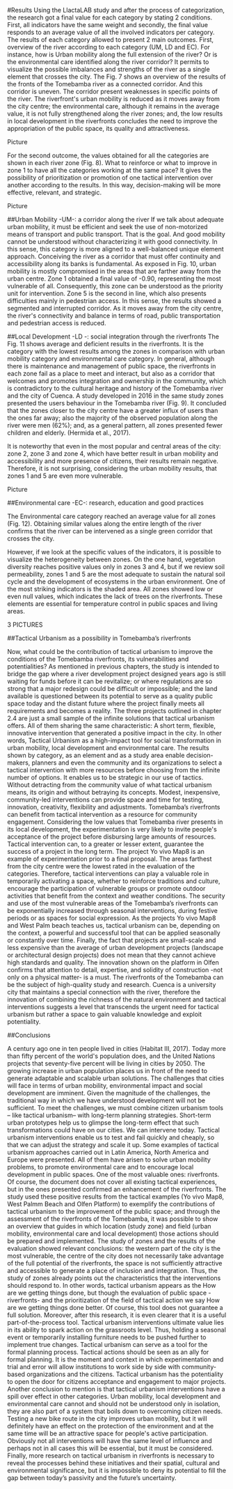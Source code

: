 #Results
Using the LlactaLAB study and after the process of categorization, the research got a final value for each category by stating 2 conditions. First, all indicators have the same weight and secondly, the final value responds to an average value of all the involved indicators per category.
The results of each category allowed to present 2 main outcomes. First, overview of the river according to each category (UM, LD and EC). For instance, how is Urban mobility along the full extension of the river? Or is the environmental care identified along the river corridor? It permits to visualize the possible imbalances and strengths of the river as a single element that crosses the city. 
The Fig.  7 shows an overview of the results of the fronts of the Tomebamba river as a connected corridor. And this corridor is uneven. The corridor present weaknesses in specific points of the river. The riverfront's urban mobility is reduced as it moves away from the city centre; the environmental care, although it remains in the average value, it is not fully strengthened along the river zones; and, the low results in local development in the riverfronts concludes the need to improve the appropriation of the public space, its quality and attractiveness.

Picture

For the second outcome, the values obtained for all the categories are shown in each river zone (Fig.  8). What to reinforce or what to improve in zone 1 to have all the categories working at the same pace? It gives the possibility of prioritization or promotion of one tactical intervention over another according to the results. In this way, decision-making will be more effective, relevant, and strategic.

Picture

##Urban Mobility -UM-: a corridor along the river
If we talk about adequate urban mobility, it must be efficient and seek the use of non-motorized means of transport and public transport. That is the goal. And good mobility cannot be understood without characterizing it with good connectivity. In this sense, this category is more aligned to a well-balanced unique element approach. Conceiving the river as a corridor that must offer continuity and accessibility along its banks is fundamental. 
As exposed in Fig.  10, urban mobility is mostly compromised in the areas that are farther away from the urban centre. Zone 1 obtained a final value of -0.90, representing the most vulnerable of all. Consequently, this zone can be understood as the priority unit for intervention. Zone 5 is the second in line, which also presents difficulties mainly in pedestrian access. In this sense, the results showed a segmented and interrupted corridor. As it moves away from the city centre, the river's connectivity and balance in terms of road, public transportation and pedestrian access is reduced. 

##Local Development -LD -: social integration through the riverfronts
The Fig.  11 shows average and deficient results in the riverfronts. It is the category with the lowest results among the zones in comparison with urban mobility category and environmental care category. In general, although there is maintenance and management of public space, the riverfronts in each zone fail as a place to meet and interact, but also as a corridor that welcomes and promotes integration and ownership in the community, which is contradictory to the cultural heritage and history of the Tomebamba river and the city of Cuenca. 
A study developed in 2016 in the same study zones presented the users behaviour in the Tomebamba river (Fig.  9). It concluded that the zones closer to the city centre have a greater influx of users than the ones far away; also the majority of the observed population along the river were men (62%); and, as a general pattern, all zones presented fewer children and elderly. (Hermida et al., 2017). 
 
It is noteworthy that even in the most popular and central areas of the city: zone 2, zone 3 and zone 4, which have better result in urban mobility and accessibility and more presence of citizens, their results remain negative. Therefore, it is not surprising, considering the urban mobility results, that zones 1 and 5 are even more vulnerable.

Picture

##Environmental care -EC-: research, education and good practices

The Environmental care category reached an average value for all zones (Fig.  12). Obtaining similar values along the entire length of the river confirms that the river can be intervened as a single green corridor that crosses the city. 

However, if we look at the specific values of the indicators, it is possible to visualize the heterogeneity between zones. On the one hand, vegetation diversity reaches positive values only in zones 3 and 4, but if we review soil permeability, zones 1 and 5 are the most adequate to sustain the natural soil cycle and the development of ecosystems in the urban environment. 
One of the most striking indicators is the shaded area. All zones showed low or even null values, which indicates the lack of trees on the riverfronts. These elements are essential for temperature control in public spaces and living areas.

3 PICTURES

##Tactical Urbanism as a possibility in Tomebamba’s riverfronts

Now, what could be the contribution of tactical urbanism to improve the conditions of the Tomebamba riverfronts, its vulnerabilities and potentialities? As mentioned in previous chapters, the study is intended to bridge the gap where a river development project designed years ago is still waiting for funds before it can be revitalize; or where regulations are so strong that a major redesign could be difficult or impossible; and the land available is questioned between its potential to serve as a quality public space today and the distant future where the project finally meets all requirements and becomes a reality.
The three projects outlined in chapter 2.4 are just a small sample of the infinite solutions that tactical urbanism offers. All of them sharing the same characteristic: A short term, flexible, innovative intervention that generated a positive impact in the city. In other words, Tactical Urbanism as a high-impact tool for social transformation in urban mobility, local development and environmental care.
The results shown by category, as an element and as a study area enable decision-makers, planners and even the community and its organizations to select a tactical intervention with more resources before choosing from the infinite number of options. It enables us to be strategic in our use of tactics. Without detracting from the community value of what tactical urbanism means, its origin and without betraying its concepts.
Modest, inexpensive, community-led interventions can provide space and time for testing, innovation, creativity, flexibility and adjustments. Tomebamba’s riverfronts can benefit from tactical intervention as a resource for community engagement. Considering the low values that Tomebamba river presents in its local development, the experimentation is very likely to invite people's acceptance of the project before disbursing large amounts of resources. Tactical intervention can, to a greater or lesser extent, guarantee the success of a project in the long term. The project Yo vivo Map8 is an example of experimentation prior to a final proposal. 
The areas farthest from the city centre were the lowest rated in the evaluation of the categories. Therefore, tactical interventions can play a valuable role in temporarily activating a space, whether to reinforce traditions and culture, encourage the participation of vulnerable groups or promote outdoor activities that benefit from the context and weather conditions. The security and use of the most vulnerable areas of the Tomebamba’s riverfronts can be exponentially increased through seasonal interventions, during festive periods or as spaces for social expression. As the projects Yo vivo Map8 and West Palm beach teaches us, tactical urbanism can be, depending on the context, a powerful and successful tool that can be applied seasonally or constantly over time.
Finally, the fact that projects are small-scale and less expensive than the average of urban development projects (landscape or architectural design projects) does not mean that they cannot achieve high standards and quality. The innovation shown on the platform in Olfen confirms that attention to detail, expertise, and solidity of construction -not only on a physical matter- is a must. The riverfronts of the Tomebamba can be the subject of high-quality study and research. Cuenca is a university city that maintains a special connection with the river, therefore the innovation of combining the richness of the natural environment and tactical interventions suggests a level that transcends the urgent need for tactical urbanism but rather a space to gain valuable knowledge and exploit potentiality.

##Conclusions

A century ago one in ten people lived in cities (Habitat III, 2017). Today more than fifty percent of the world's population does, and the United Nations projects that seventy-five percent will be living in cities by 2050. The growing increase in urban population places us in front of the need to generate adaptable and scalable urban solutions. The challenges that cities will face in terms of urban mobility, environmental impact and social development are imminent. 
Given the magnitude of the challenges, the traditional way in which we have understood development will not be sufficient. To meet the challenges, we must combine citizen urbanism tools – like tactical urbanism– with long-term planning strategies. Short-term urban prototypes help us to glimpse the long-term effect that such transformations could have on our cities. We can intervene today. Tactical urbanism interventions enable us to test and fail quickly and cheaply, so that we can adjust the strategy and scale it up.
Some examples of tactical urbanism approaches carried out in Latin America, North America and Europe were presented. All of them have arisen to solve urban mobility problems, to promote environmental care and to encourage local development in public spaces. One of the most valuable ones: riverfronts. Of course, the document does not cover all existing tactical experiences, but in the ones presented confirmed an enhancement of the riverfronts.
The study used these positive results from the tactical examples (Yo vivo Map8, West Palmm Beach and Olfen Platform) to exemplify the contributions of tactical urbanism to the improvement of the public space; and through the assessment of the riverfronts of the Tomebamba, it was possible to show an overview that guides in which location (study zone) and field (urban mobility, environmental care and local development) those actions should be prepared and implemented. 
The study of zones and the results of the evaluation showed relevant conclusions: the western part of the city is the most vulnerable, the centre of the city does not necessarily take advantage of the full potential of the riverfronts, the space is not sufficiently attractive and accessible to generate a place of inclusion and integration. Thus, the study of zones already points out the characteristics that the interventions should respond to. In other words, tactical urbanism appears as the How are we getting things done, but though the evaluation of public space -riverfronts- and the prioritization of the field of tactical action we say How are we getting things done better.
Of course, this tool does not guarantee a full solution. Moreover, after this research, it is even clearer that it is a useful part-of-the-process tool. Tactical urbanism interventions ultimate value lies in its ability to spark action on the grassroots level. Thus, holding a seasonal event or temporarily installing furniture needs to be pushed further to implement true changes. Tactical urbanism can serve as a tool for the formal planning process.
Tactical actions should be seen as an ally for formal planning. It is the moment and context in which experimentation and trial and error will allow institutions to work side by side with community-based organizations and the citizens. Tactical urbanism has the potentiality to open the door for citizens acceptance and engagement to major projects.
Another conclusion to mention is that tactical urbanism interventions have a spill over effect in other categories. Urban mobility, local development and environmental care cannot and should not be understood only in isolation, they are also part of a system that boils down to overcoming citizen needs. Testing a new bike route in the city improves urban mobility, but it will definitely have an effect on the protection of the environment and at the same time will be an attractive space for people's active participation. Obviously not all interventions will have the same level of influence and perhaps not in all cases this will be essential, but it must be considered. 
Finally, more research on tactical urbanism in riverfronts is necessary to reveal the processes behind these initiatives and their spatial, cultural and environmental significance, but it is impossible to deny its potential to fill the gap between today’s passivity and the future’s uncertainty. 


